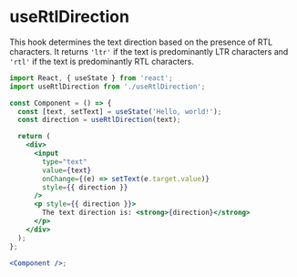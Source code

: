# useRtlDirection

This hook determines the text direction based on the presence of RTL characters. It returns `'ltr'` if the text is predominantly LTR characters and `'rtl'` if the text is predominantly RTL characters.

```jsx
import React, { useState } from 'react';
import useRtlDirection from './useRtlDirection';

const Component = () => {
  const [text, setText] = useState('Hello, world!');
  const direction = useRtlDirection(text);

  return (
    <div>
      <input
        type="text"
        value={text}
        onChange={(e) => setText(e.target.value)}
        style={{ direction }}
      />
      <p style={{ direction }}>
        The text direction is: <strong>{direction}</strong>
      </p>
    </div>
  );
};

<Component />;
```
